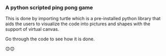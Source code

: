 ### A python scripted ping pong game

This is done by importing turtle which is a pre-installed python library that aids the users to visualize the code into pictures and shapes with the support of virtual canvas.

Go through the code to see how it is done.

😊😊